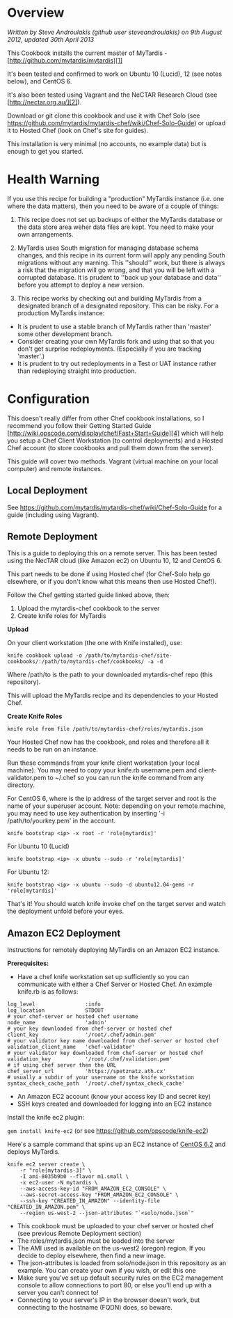 Overview
========
*Written by Steve Androulakis (github user steveandroulakis) on 9th August 2012, updated 30th April 2013*

This Cookbook installs the current master of MyTardis - [http://github.com/mytardis/mytardis][1]

It's been tested and confirmed to work on Ubuntu 10 (Lucid), 12 (see notes below), and CentOS 6.

It's also been tested using Vagrant and the NeCTAR Research Cloud (see [http://nectar.org.au/][2]).

Download or git clone this cookbook and use it with Chef Solo (see https://github.com/mytardis/mytardis-chef/wiki/Chef-Solo-Guide) or upload it to Hosted Chef (look on Chef's site for guides).

This installation is very minimal (no accounts, no example data) but is enough to get you started.

Health Warning
==============

If you use this recipe for building a "production" MyTardis instance (i.e. one where the data matters), then you need to be aware of a couple of things:

 1. This recipe does not set up backups of either the MyTardis database or the data store area weher data files are kept.  You need to make your own arrangements.
 1. MyTardis uses South migration for managing database schema changes, and this recipe in its current form will apply any pending South migrations without any warning.  This ''should'' work, but there is always a risk that the migration will go wrong, and that you will be left with a corrupted database.  It is prudent to ''back up your database and data'' before you attempt to deploy a new version.

 1. This recipe works by checking out and building MyTardis from a designated branch of a designated repository.  This can be risky.  For a production MyTardis instance:
  * It is prudent to use a stable branch of MyTardis rather than 'master' some other development branch.  
  * Consider creating your own MyTardis fork and using that so that you don't get surprise redeployments.  (Especially if you are tracking 'master'.)
  * It is prudent to try out redeployments in a Test or UAT instance rather than redeploying straight into production.

Configuration
=============

This doesn't really differ from other Chef cookbook installations, so I recommend you follow their Getting Started Guide [http://wiki.opscode.com/display/chef/Fast+Start+Guide][4] which will help you setup a Chef Client Workstation (to control deployments) and a Hosted Chef account (to store cookbooks and pull them down from the server).

This guide will cover two methods. Vagrant (virtual machine on your local computer) and remote instances.

Local Deployment
-------

See https://github.com/mytardis/mytardis-chef/wiki/Chef-Solo-Guide for a guide (including using Vagrant).

Remote Deployment
-------

This is a guide to deploying this on a remote server. This has been tested using the NecTAR cloud (like Amazon ec2) on Ubuntu 10, 12 and CentOS 6.

This part needs to be done if using Hosted chef (for Chef-Solo help go elsewhere, or if you don't know what this means then use Hosted Chef!).

Follow the Chef getting started guide linked above, then:

 1. Upload the mytardis-chef cookbook to the server
 2. Create knife roles for MyTardis

**Upload**

On your client workstation (the one with Knife installed), use:

    knife cookbook upload -o /path/to/mytardis-chef/site-cookbooks/:/path/to/mytardis-chef/cookbooks/ -a -d

Where /path/to is the path to your downloaded mytardis-chef repo (this repository).

This will upload the MyTardis recipe and its dependencies to your Hosted Chef.

**Create Knife Roles**

    knife role from file /path/to/mytardis-chef/roles/mytardis.json

Your Hosted Chef now has the cookbook, and roles and therefore all it needs to be run on an instance.

Run these commands from your knife client workstation (your local machine). You may need to copy your knife.rb username.pem and client-validator.pem to ~/.chef so you can run the knife command from any directory.

For CentOS 6, where <ip> is the ip address of the target server and root is the name of your superuser account. Note: depending on your remote machine, you may need to use key authentication by inserting '-i /path/to/yourkey.pem' in the account.

    knife bootstrap <ip> -x root -r 'role[mytardis]'

For Ubuntu 10 (Lucid)

    knife bootstrap <ip> -x ubuntu --sudo -r 'role[mytardis]'

For Ubuntu 12:

    knife bootstrap <ip> -x ubuntu --sudo -d ubuntu12.04-gems -r 'role[mytardis]'

That's it! You should watch knife invoke chef on the target server and watch the deployment unfold before your eyes.

Amazon EC2 Deployment
-------

Instructions for remotely deploying MyTardis on an Amazon EC2 instance.

**Prerequisites:**
*  Have a chef knife workstation set up sufficiently so you can communicate with either a Chef Server or Hosted Chef. An example knife.rb is as follows:

```
log_level                :info
log_location             STDOUT
# your chef-server or hosted chef username
node_name                'admin'
# your key downloaded from chef-server or hosted chef
client_key               '/root/.chef/admin.pem'
# your validator key name downloaded from chef-server or hosted chef
validation_client_name   'chef-validator' 
# your validator key downloaded from chef-server or hosted chef
validation_key           '/root/.chef/validation.pem'
# if using chef server then the URL
chef_server_url          'https://spetznatz.ath.cx'
# usually a subdir of your username on the knife workstation
syntax_check_cache_path  '/root/.chef/syntax_check_cache'
```
*  An Amazon EC2 account (know your access key ID and secret key)
*  SSH keys created and downloaded for logging into an EC2 instance

Install the knife ec2 plugin:

`gem install knife-ec2` (or see https://github.com/opscode/knife-ec2)

Here's a sample command that spins up an EC2 instance of [CentOS 6.2](http://thecloudmarket.com/image/ami-8035b9b0--centos-6-2-x86-64-virtastic-120619) and deploys MyTardis.

```
knife ec2 server create \ 
    -r "role[mytardis-3]" \
    -I ami-8035b9b0 --flavor m1.small \
    -x ec2-user -N mytardis \
    --aws-access-key-id "FROM_AMAZON_EC2_CONSOLE" \
    --aws-secret-access-key "FROM_AMAZON_EC2_CONSOLE" \
    --ssh-key "CREATED_IN_AMAZON" --identity-file "CREATED_IN_AMAZON.pem" \
    --region us-west-2 --json-attributes "`<solo/node.json`"
```

*  This cookbook must be uploaded to your chef server or hosted chef (see previous Remote Deployment section)
*  The roles/mytardis.json must be loaded into the server
*  The AMI used is available on the us-west2 (oregon) region. If you decide to deploy elsewhere, then find a new image.
*  The json-attributes is loaded from solo/node.json in this repository as an example. You can create your own if you wish, or edit this one
*  Make sure you've set up default security rules on the EC2 management console to allow connections to port 80, or else you'll end up with a server you can't connect to!
*  Connecting to your server's IP in the browser doesn't work, but connecting to the hostname (FQDN) does, so beware.

  [1]: http://github.com/mytardis/mytardis
  [2]: http://nectar.org.au/
  [3]: http://github.com/stevage
  [4]: http://wiki.opscode.com/display/chef/Fast+Start+Guide
  [5]: http://vagrantup.com/v1/docs/getting-started/index.html
